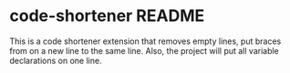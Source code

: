 # code-shortener README

This is a code shortener extension that removes empty lines, put braces from on a new line to the same line. Also, the project will put all variable declarations on one line.